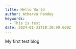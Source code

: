 ```yaml
---
title: Hello World
author: Atharva Pandey
keywords:
  - This is test
date: 2024-01-31T18:30:00.000Z
---
```


My first test blog

